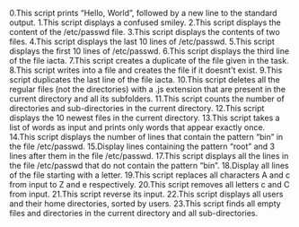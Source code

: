 0.This script prints “Hello, World”, followed by a new line to the standard output.
1.This script displays a confused smiley.
2.This script displays the content of the /etc/passwd file.
3.This script displays the contents of two files.
4.This script displays the last 10 lines of /etc/passwd.
5.This script displays the first 10 lines of /etc/passwd.
6.This script displays  the third line of the file iacta.
7.This script creates a duplicate of the file given in the task.
8.This script writes into a file and creates the file if it doesnt't exist. 
9.This script  duplicates the last line of the file iacta.
10.This script deletes all the regular files (not the directories) with a .js extension that are present in the current directory and all its subfolders.
11.This script counts the number of directories and sub-directories in the current directory.
12.This script displays the 10 newest files in the current directory.
13.This script takes a list of words as input and prints only words that appear exactly once.
14.This script displays the number of lines that contain the pattern “bin” in the file /etc/passwd.
15.Display lines containing the pattern “root” and 3 lines after them in the file /etc/passwd.
17.This script displays all the lines in the file /etc/passwd that do not contain the pattern “bin”.
18.Display all lines of the file starting with a letter.
19.This script replaces all characters A and c from input to Z and e respectively.
20.This script removes all letters c and C from input.
21.This script reverse its input.
22.This script displays all users and their home directories, sorted by users.
23.This script finds all empty files and directories in the current directory and all sub-directories. 
